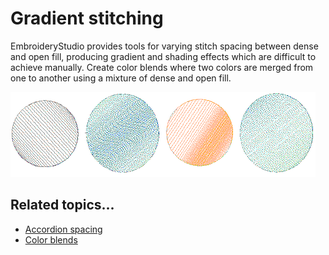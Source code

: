 # Gradient stitching

EmbroideryStudio provides tools for varying stitch spacing between dense and open fill, producing gradient and shading effects which are difficult to achieve manually. Create color blends where two colors are merged from one to another using a mixture of dense and open fill.

![GradientStitching.png](assets/GradientStitching.png)

## Related topics...

- [Accordion spacing](Accordion_spacing)
- [Color blends](Color_blends)
